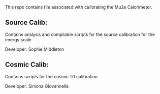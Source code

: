 This repo contains file associated with calibrating the Mu2e Calorimeter.

## Source Calib:

Contains analysis and compilable scripts for the source calibration for the energy scale

Developer: Sophie Middleton

## Cosmic Calib:

Contains scripts for the cosmic T0 calibration

Developer: Simona Giovannella
